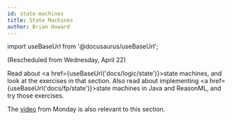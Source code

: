 ```yaml
---
id: state-machines
title: State Machines
author: Brian Howard
---
```

import useBaseUrl from '@docusaurus/useBaseUrl';

(Rescheduled from Wednesday, April 22)

Read about <a href={useBaseUrl('docs/logic/state')}>state machines</a>, and look at the exercises in that section.
Also read about implementing <a href={useBaseUrl('docs/fp/state')}>state machines in Java and ReasonML</a>, and try those exercises.

The [video](https://drive.google.com/file/d/1E5uDztarzOBF0jLTrhv6IN6YsXud-Zad/view) from Monday is also relevant to this
section.

<!--
Here is the [video](https://drive.google.com/file/d/1YDZjFcJuUmb37mmzqyvuDamNloRCYB7-/view) and [DyKnow](https://drive.google.com/open?id=1-vEzByG3HL9bZ9IXeqBro5eOPbN_EI6C) from the section A class session.
-->

